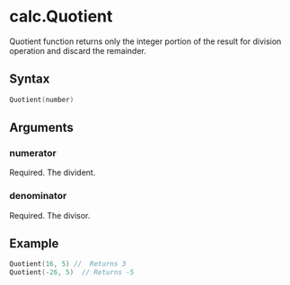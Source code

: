 # calc.Quotient

Quotient function returns only the integer portion of the result for division operation and discard the remainder.

## Syntax

```go
Quotient(number)
```

## Arguments

### numerator

Required. The divident.

### denominator

Required. The divisor.

## Example

```Go
Quotient(16, 5) //  Returns 3
Quotient(-26, 5)  // Returns -5

```
